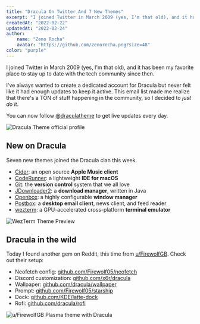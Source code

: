 ```yaml
---
title: "Dracula On Twitter And 7 New Themes"
excerpt: "I joined Twitter in March 2009 (yes, I'm that old), and it has been my favorite place to stay up to date with the tech community since then."
createdAt: "2022-02-22"
updatedAt: "2022-02-24"
author:
    name: "Zeno Rocha"
    avatar: "https://github.com/zenorocha.png?size=48"
color: "purple"
---
```


I joined Twitter in March 2009 (yes, I'm that old), and it has been my favorite place to stay up to date with the tech community since then.

I've always wanted to create a dedicated account for Dracula but never felt like it had enough updates to keep it active. This email list made me realize that there's a TON of stuff happening in the community, so I decided to *just do it*.

You can now follow [@draculatheme](https://twitter.com/draculatheme) to get live updates every day.

![Dracula Theme official profile](/static/img/blog/dracula-on-twitter-and-7-new-themes-a.png)

## New on Dracula

Seven new themes joined the Dracula clan this week.

- [Cider](/cider): an open source **Apple Music client**
- [CodeRunner](/coderunner): a lightweight **IDE for macOS**
- [Git](/git): the **version control** system that we all love
- [JDownloader2](/jdownloader2): a **download manager**, written in Java
- [Openbox](/openbox): a highly configurable **window manager**
- [Postbox](/postbox): a **desktop email client**, news client, and feed reader
- [wezterm](/wezterm): a GPU-accelerated cross-platform **terminal emulator**

![WezTerm Theme Preview](/static/img/blog/dracula-on-twitter-and-7-new-themes-b.png)

## Dracula in the wild

Today I found another gem on Reddit, this time from [u/FirewolfGB](https://www.reddit.com/r/unixporn/comments/srlgdg/plasma_dracula_i_like_the_new_kde_blur_a_lot/). Check out their setup:

- Neofetch config: [github.com/Firewolf05/neofetch](https://github.com/Firewolf05/neofetch)
- Discord customization: [github.com/x6r/dracula](https://github.com/x6r/dracula)
- Wallpaper: [github.com/dracula/wallpaper](https://github.com/dracula/wallpaper)
- Prompt: [github.com/Firewolf05/starship](https://github.com/Firewolf05/starship)
- Dock: [github.com/KDE/latte-dock](https://github.com/KDE/latte-dock)
- Rofi: [github.com/dracula/rofi](https://github.com/dracula/rofi)

![u/FirewolfGB Plasma theme with Dracula](/static/img/blog/dracula-on-twitter-and-7-new-themes-c.png)